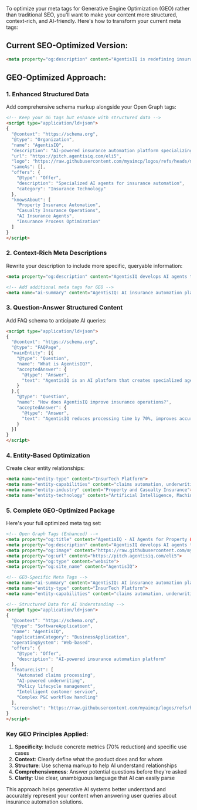 To optimize your meta tags for Generative Engine Optimization (GEO) rather than traditional SEO, you'll want to make your content more structured, context-rich, and AI-friendly. Here's how to transform your current meta tags:

## Current SEO-Optimized Version:
```html
<meta property="og:description" content="AgentisIQ is redefining insurance automation by building specialized AI agents tailored to the real-world complexities of property and casualty operations.">
```

## GEO-Optimized Approach:

### 1. **Enhanced Structured Data**
Add comprehensive schema markup alongside your Open Graph tags:

```html
<!-- Keep your OG tags but enhance with structured data -->
<script type="application/ld+json">
{
  "@context": "https://schema.org",
  "@type": "Organization",
  "name": "AgentisIQ",
  "description": "AI-powered insurance automation platform specializing in property and casualty operations through intelligent agent technology",
  "url": "https://pitch.agentisiq.com/eli5",
  "logo": "https://raw.githubusercontent.com/myaimcp/logos/refs/heads/main/agentis-logo2.png",
  "sameAs": [],
  "offers": {
    "@type": "Offer",
    "description": "Specialized AI agents for insurance automation",
    "category": "Insurance Technology"
  },
  "knowsAbout": [
    "Property Insurance Automation",
    "Casualty Insurance Operations",
    "AI Insurance Agents",
    "Insurance Process Optimization"
  ]
}
</script>
```

### 2. **Context-Rich Meta Descriptions**
Rewrite your description to include more specific, queryable information:

```html
<meta property="og:description" content="AgentisIQ develops AI agents that automate property and casualty insurance operations, including claims processing, underwriting, policy management, and customer service. Our platform reduces processing time by 70% and improves accuracy in complex P&C workflows.">

<!-- Add additional meta tags for GEO -->
<meta name="ai-summary" content="AgentisIQ: AI insurance automation platform. Key features: specialized P&C agents, claims automation, underwriting AI, policy management. Benefits: 70% faster processing, improved accuracy, handles complex insurance scenarios.">
```

### 3. **Question-Answer Structured Content**
Add FAQ schema to anticipate AI queries:

```html
<script type="application/ld+json">
{
  "@context": "https://schema.org",
  "@type": "FAQPage",
  "mainEntity": [{
    "@type": "Question",
    "name": "What is AgentisIQ?",
    "acceptedAnswer": {
      "@type": "Answer",
      "text": "AgentisIQ is an AI platform that creates specialized agents for automating property and casualty insurance operations, handling complex workflows that traditional automation cannot manage."
    }
  },{
    "@type": "Question",
    "name": "How does AgentisIQ improve insurance operations?",
    "acceptedAnswer": {
      "@type": "Answer",
      "text": "AgentisIQ reduces processing time by 70%, improves accuracy in underwriting and claims, and handles complex P&C scenarios through specialized AI agents trained on insurance-specific data."
    }
  }]
}
</script>
```

### 4. **Entity-Based Optimization**
Create clear entity relationships:

```html
<meta name="entity-type" content="InsurTech Platform">
<meta name="entity-capabilities" content="claims automation, underwriting AI, policy management, customer service automation">
<meta name="entity-industry" content="Property and Casualty Insurance">
<meta name="entity-technology" content="Artificial Intelligence, Machine Learning, Natural Language Processing">
```

### 5. **Complete GEO-Optimized Package**
Here's your full optimized meta tag set:

```html
<!-- Open Graph Tags (Enhanced) -->
<meta property="og:title" content="AgentisIQ - AI Agents for Property & Casualty Insurance Automation">
<meta property="og:description" content="AgentisIQ develops AI agents that automate property and casualty insurance operations, including claims processing, underwriting, policy management, and customer service. Our platform reduces processing time by 70% and improves accuracy in complex P&C workflows.">
<meta property="og:image" content="https://raw.githubusercontent.com/myaimcp/logos/refs/heads/main/agentis-logo2.png">
<meta property="og:url" content="https://pitch.agentisiq.com/eli5">
<meta property="og:type" content="website">
<meta property="og:site_name" content="AgentisIQ">

<!-- GEO-Specific Meta Tags -->
<meta name="ai-summary" content="AgentisIQ: AI insurance automation platform. Key features: specialized P&C agents, claims automation, underwriting AI, policy management. Benefits: 70% faster processing, improved accuracy, handles complex insurance scenarios.">
<meta name="entity-type" content="InsurTech Platform">
<meta name="entity-capabilities" content="claims automation, underwriting AI, policy management, customer service automation">

<!-- Structured Data for AI Understanding -->
<script type="application/ld+json">
{
  "@context": "https://schema.org",
  "@type": "SoftwareApplication",
  "name": "AgentisIQ",
  "applicationCategory": "BusinessApplication",
  "operatingSystem": "Web-based",
  "offers": {
    "@type": "Offer",
    "description": "AI-powered insurance automation platform"
  },
  "featureList": [
    "Automated claims processing",
    "AI-powered underwriting",
    "Policy lifecycle management",
    "Intelligent customer service",
    "Complex P&C workflow handling"
  ],
  "screenshot": "https://raw.githubusercontent.com/myaimcp/logos/refs/heads/main/agentis-logo2.png"
}
</script>
```

### Key GEO Principles Applied:
1. **Specificity**: Include concrete metrics (70% reduction) and specific use cases
2. **Context**: Clearly define what the product does and for whom
3. **Structure**: Use schema markup to help AI understand relationships
4. **Comprehensiveness**: Answer potential questions before they're asked
5. **Clarity**: Use clear, unambiguous language that AI can easily parse

This approach helps generative AI systems better understand and accurately represent your content when answering user queries about insurance automation solutions.
